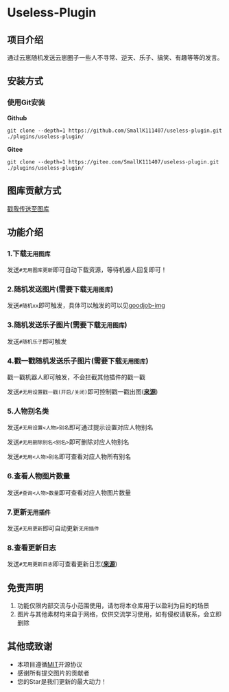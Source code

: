 # Useless-Plugin

## 项目介绍

通过云崽随机发送云崽圈子一些人不寻常、逆天、乐子、搞笑、有趣等等的发言。<br>

## 安装方式

### 使用Git安装

**Github**
```
git clone --depth=1 https://github.com/SmallK111407/useless-plugin.git ./plugins/useless-plugin/
```
**Gitee**
```
git clone --depth=1 https://gitee.com/SmallK111407/useless-plugin.git ./plugins/useless-plugin/
```

## 图库贡献方式

[戳我传送至图库](https://gitee.com/SmallK111407/goodjob-img)

## 功能介绍

### 1.下载`无用图库`

发送`#无用图库更新`即可自动下载资源，等待机器人回复即可！

### 2.随机发送图片(需要下载`无用图库`)

发送`#随机xx`即可触发，具体可以触发的可以见[goodjob-img](https://gitee.com/SmallK111407/goodjob-img/tree/main/resources)

### 3.随机发送乐子图片(需要下载`无用图库`)

发送`#随机乐子`即可触发

### 4.戳一戳随机发送乐子图片(需要下载`无用图库`)

戳一戳机器人即可触发，不会拦截其他插件的戳一戳

发送`#无用设置戳一戳(开启/关闭)`即可控制戳一戳出图([**来源**](https://gitee.com/SmallK111407/useless-plugin/pulls/7))

### 5.人物别名类

发送`#无用设置<人物>别名`即可通过提示设置对应人物别名 <br>

发送`#无用删除别名<别名>`即可删除对应人物别名 <br>

发送`#无用<人物>别名`即可查看对应人物所有别名

### 6.查看人物图片数量

发送`#查询<人物>数量`即可查看对应人物图片数量

### 7.更新`无用插件`

发送`#无用更新`即可自动更新`无用插件`

### 8.查看更新日志

发送`#无用更新日志`即可查看更新日志([**来源**](https://gitee.com/SmallK111407/useless-plugin/pulls/1))

## 免责声明

1. 功能仅限内部交流与小范围使用，请勿将本仓库用于以盈利为目的的场景
2. 图片与其他素材均来自于网络，仅供交流学习使用，如有侵权请联系，会立即删除

## 其他或致谢
* 本项目遵循[MIT](./LICENSE)开源协议
* 感谢所有提交图片的贡献者
* 您的Star是我们更新的最大动力！